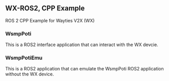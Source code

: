 ## WX-ROS2, CPP Example
ROS 2 CPP Example for Wayties V2X (WX)

### WsmpPoti
This is a ROS2 interface application that can interact with the WX devcie.
### WsmpPotiEmu
This is a ROS2 application that can emulate the WsmpPoti ROS2 application without the WX device.